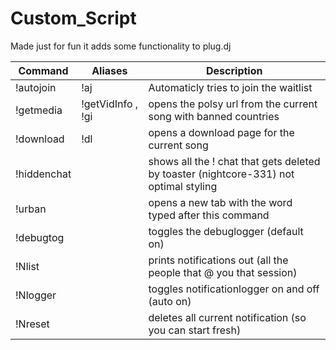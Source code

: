 # Custom_Script 
Made just for fun it adds some functionality to plug.dj

Command | Aliases | Description
--- | --- | ---
!autojoin | !aj | Automaticly tries to join the waitlist
!getmedia | !getVidInfo , !gi | opens the polsy url from the current song with banned countries
!download | !dl | opens a download page for the current song
!hiddenchat |  | shows all the ! chat that gets deleted by toaster (nightcore-331) not optimal styling
!urban |  | opens a new tab with the word typed after this command
!debugtog |  | toggles the debuglogger (default on)
!Nlist |  | prints notifications out (all the people that @ you that session)
!Nlogger |  | toggles notificationlogger on and off (auto on)
!Nreset |  | deletes all current notification (so you can start fresh)
